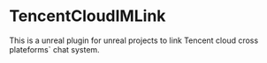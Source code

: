 # TencentCloudIMLink
This is a unreal plugin for unreal projects to link Tencent cloud cross plateforms` chat system.
